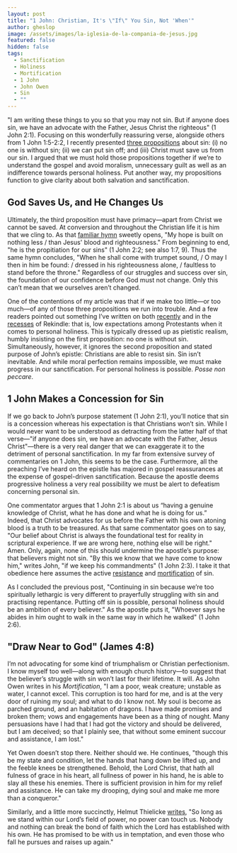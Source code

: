 ```yaml
---
layout: post
title: "1 John: Christian, It's \"If\" You Sin, Not 'When'"
author: gheslop
image: /assets/images/la-iglesia-de-la-compania-de-jesus.jpg
featured: false
hidden: false
tags:
  - Sanctification
  - Holiness
  - Mortification
  - 1 John
  - John Owen
  - Sin
  - ""
---
```

"I am writing these things to you so that you may not sin. But if anyone does sin, we have an advocate with the Father, Jesus Christ the righteous" (1 John 2:1). Focusing on this wonderfully reassuring verse, alongside others from 1 John 1:5-2:2, I recently presented [three propositions](https://rekindle.co.za/content/2025-06-05-propositions-sin) about sin: (i) no one is without sin; (ii) we can put sin off; and (iii) Christ must save us from our sin. I argued that we must hold those propositions together if we’re to understand the gospel and avoid moralism, unnecessary guilt as well as an indifference towards personal holiness. Put another way, my propositions function to give clarity about both salvation and sanctification.

## God Saves Us, and He Changes Us

Ultimately, the third proposition must have primacy—apart from Christ we cannot be saved. At conversion and throughout the Christian life it is him that we cling to. As that [familiar hymn](https://hymnary.org/text/my_hope_is_built_on_nothing_less#google_vignette) sweetly opens, "My hope is built on nothing less / than Jesus' blood and righteousness." From beginning to end, "he is the propitiation for our sins" (1 John 2:2; see also 1:7, 9). Thus the same hymn concludes, "When he shall come with trumpet sound, / O may I then in him be found: / dressed in his righteousness alone, / faultless to stand before the throne." Regardless of our struggles and success over sin, the foundation of our confidence before God must not change. Only this can’t mean that we ourselves aren’t changed.

One of the contentions of my article was that if we make too little—or too much—of any of those three propositions we run into trouble. And a few readers pointed out something I’ve written on both [recently](https://rekindle.co.za/content/2025-05-22-francis-schaeffer-holiness-sanctification) and in the [recesses](https://rekindle.co.za/content/2020-06-04-add-works-to-your-faith) of Rekindle: that is, low expectations among Protestants when it comes to personal holiness. This is typically dressed up as pietistic realism, humbly insisting on the first proposition: no one is without sin. Simultaneously, however, it ignores the second proposition and stated purpose of John’s epistle: Christians are able to resist sin. Sin isn’t inevitable. And while moral perfection remains impossible, we must make progress in our sanctification. For personal holiness is possible. *Posse non peccare*.

## 1 John Makes a Concession for Sin

If we go back to John’s purpose statement (1 John 2:1), you’ll notice that sin is a concession whereas his expectation is that Christians won’t sin. While I would never want to be understood as detracting from the latter half of that verse—"if anyone does sin, we have an advocate with the Father, Jesus Christ"—there is a very real danger that we can exaggerate it to the detriment of personal sanctification. In my far from extensive survey of commentaries on 1 John, this seems to be the case. Furthermore, all the preaching I’ve heard on the epistle has majored in gospel reassurances at the expense of gospel-driven sanctification. Because the apostle deems progressive holiness a very real possibility we must be alert to defeatism concerning personal sin.

One commentator argues that 1 John 2:1 is about us “having a genuine knowledge of Christ, what he has done and what he is doing for us.” Indeed, that Christ advocates for us before the Father with his own atoning blood is a truth to be treasured. As that same commentator goes on to say, "Our belief about Christ is always the foundational test for reality in scriptural experience. If we are wrong here, nothing else will be right." Amen. Only, again, none of this should undermine the apostle’s purpose: that believers might not sin. "By this we know that we have come to know him," writes John, "if we keep his commandments" (1 John 2:3). I take it that obedience here assumes the active [resistance](https://rekindle.co.za/content/christs-temptation-and-our-own/) and [mortification](https://rekindle.co.za/content/john-owen-and-asceticism/) of sin.

As I concluded the previous post, "Continuing in sin because we’re too spiritually lethargic is very different to prayerfully struggling with sin and practising repentance. Putting off sin is possible, personal holiness should be an ambition of every believer." As the apostle puts it, "Whoever says he abides in him ought to walk in the same way in which he walked" (1 John 2:6).

## "Draw Near to God" (James 4:8)

I’m not advocating for some kind of triumphalism or Christian perfectionism. I know myself too well—along with enough church history—to suggest that the believer’s struggle with sin won’t last for their lifetime. It will. As John Owen writes in his *Mortification*, "I am a poor, weak creature; unstable as water, I cannot excel. This corruption is too hard for me, and is at the very door of ruining my soul; and what to do I know not. My soul is become as parched ground, and an habitation of dragons. I have made promises and broken them; vows and engagements have been as a thing of nought. Many persuasions have I had that I had got the victory and should be delivered, but I am deceived; so that I plainly see, that without some eminent succour and assistance, I am lost."

Yet Owen doesn’t stop there. Neither should we. He continues, "though this be my state and condition, let the hands that hang down be lifted up, and the feeble knees be strengthened. Behold, the Lord Christ, that hath all fulness of grace in his heart, all fullness of power in his hand, he is able to slay all these his enemies. There is sufficient provision in him for my relief and assistance. He can take my drooping, dying soul and make me more than a conqueror."

Similarly, and a little more succinctly, Helmut Thielicke [writes](https://au.thegospelcoalition.org/book-review/review-helmut-thielicke-prayer-spans-world/), "So long as we stand within our Lord’s field of power, no power can touch us. Nobody and nothing can break the bond of faith which the Lord has established with his own. He has promised to be with us in temptation, and even those who fall he pursues and raises up again."